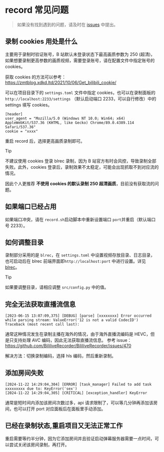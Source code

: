 # record 常见问题

> 如果没有找到遇到的问题，请及时在 [issues](https://github.com/timerring/bilive/issues/new/choose) 中提出。

## 录制 cookies 用处是什么

主要用于录制时验证账号，B 站默认未登录状态下最高画质参数为 250 (超清)，如果想要录制更高参数的画质视频，需要登录账号，请在配置文件中指定账号的 cookies。 

获取 cookies 的方法可以参考：https://zmtblog.xdkd.ltd/2021/10/06/Get_bilibili_cookie/

可以在项目目录下的 `settings.toml` 文件中指定 cookies，也可以在录制面板的 `http://localhost:2233/settings` （默认启动端口 2233，可以自行修改）中的 settings 填写 cookies。
```
[header]
user_agent = "Mozilla/5.0 (Windows NT 10.0; Win64; x64) AppleWebKit/537.36 (KHTML, like Gecko) Chrome/89.0.4389.114 Safari/537.36"
cookie = "xxxx"
```

重启 record 后，选择更高画质录制即可。

> [!TIP]
> 不建议使用 cookies 登录 blrec 录制，因为 B 站官方有时会风控，导致录制全部失败。此外，cookies 登录后，录制效果不太稳定，可能会出现抓取不到对应流的情况。
> 
> 因此个人更推荐 **不使用 cookies 的默认录制 250 超清画质**，目前没有获取流的问题。

## 如果端口已经占用
如果端口冲突，请在 `record.sh`启动脚本中重新设置端口 `port`并重启（默认端口号 2233）。

## 如何调整目录
录制部分采用的是 `blrec`，在 `settings.toml` 中设置视频存放目录、日志目录，也可启动后在 blrec 前端界面即`http://localhost:port` 中进行设置。详见 [blrec](https://github.com/acgnhiki/blrec)。

> [!TIP]
> 如果要调整目录，请相应调整 `src/config.py` 中的值。

## 完全无法获取直播流信息

```
[2023-06-15 13:07:09,375] [DEBUG] [parse] [xxxxxxxx] Error occurred while parsing stream: ValueError('12 is not a valid CodecID')
Traceback (most recent call last):
```

通常这种情况发生在录制主播在海外的情况，由于海外直播流编码是 HEVC，但是只支持处理 AVC 编码，因此无法获取直播流信息。
参考 issue：https://github.com/BililiveRecorder/BililiveRecorder/issues/470

解决方法：切换录制编码，选择 hls 编码，然后重新录制。

## 添加房间失败

```
[2024-11-22 14:29:04,304] [ERROR] [task_manager] Failed to add task xxxxxxxxx due to: KeyError('sex')
[2024-11-22 14:29:04,305] [CRITICAL] [exception_handler] KeyError
```

通常是短时间内添加该房间次数过多，api 请求限制了，可以等几分钟再添加该房间，也可以打开 port 对应面板后在面板里手动添加。

## 已经在录制状态,重启项目又无法正常工作

重启需要等约半分钟，因为它添加房间并且验证启动弹幕服务器需要一点时间，可以尝试关闭该房间录制，再打开。


